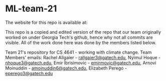 # ML-team-21
The website for this repo is available at: 

This repo is a copied and edited version of the repo that our team originally worked on under Georgia Tech's github, hence why not all commits are visible.
All of the work done here was done by the members listed below.

Team 21's repository for CS 4641 - working with climate change.
Team Members' emails:
Rachel Allgaier - rallgaier3@gatech.edu,
Nyimul Hoque - nhoque3@gatech.edu,
Emir İbrisimovic - emirmovic@gatech.edu,
Arnovi Moinuddin - amoinuddin6@gatech.edu,
Elizabeth Perego - eperego3@gatech.edu
